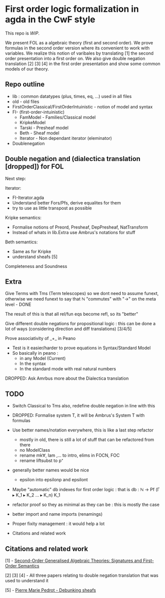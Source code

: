 # First order logic formalization in agda in the CwF style

This repo is *WIP*.

We present FOL as a algebraic theory (first and second order). We prove formulas in the second order version where its convenient to work with variables. We realize this notion of varibales by translating [1] the second order presentation into a first order on. We also give double negation translation [2] [3] [4] in the first order presentation and show some common models of our theory.

## Repo outline

- lib : common datatypes (plus, times, eq, ...) used in all files
- old - old files
- FirstOrderClassical/FirstOrderIntuinistic - notion of model and syntax
- FI- (first-order-intuinistic)
  - FamModel - Families/Classical model
  - KripkeModel
  - Tarski - Presheaf model
  - Beth - Sheaf model
  - Iterator - Non dependant iterator (eleminator)
- Doublenegation

## Double negation and (dialectica translation [dropped]) for FOL

Next step:

Iterator:

- FI-Iterator.agda
- Understand better Fors/Pfs, derive equalites for them
- try to use as little transpost as possible

Kripke semantics:

- Formalise notions of Preord, Presheaf, DepPresheaf, NatTransform
- Instead of whats in lib.Extra use Ambrus's notations for stuff

Beth semantics:

- Same as for Kripke
- understand sheafs [5]

Completeness and Soundness

## Extra

Give Terms with Tms (Term telescopes) so we dont need to assume funext, otherwise we need funext to say that ℕ "commutes" with "->" on the meta level - DONE

The result of this is that all rel/fun eqs become refl, so its "better"

Give different double negations for propositional logic : this can be done a lot of ways (considering direction and diff translations) [3/4/5]

Prove associativity of \_+\_ in Peano

- Test is it easier/harder to prove equations in Syntax/Standard Model
- So basically in peano :
  - in any Model (Current)
  - In the syntax
  - In the standard mode with real natural numbers

DROPPED: Ask Amrbus more about the Dialectica translation

## TODO

- Switch Classical to Tms also, redefine double negation in line with this

- DROPPED: Formalise system T, it will be Ambrus's System T with formulas
- Use better names/notation everywhere, this is like a last step refactor
  - mostly in old, there is still a lot of stuff that can be refactored from there
  - no ModelClass
  - rename mk∀, lam ,... to intro, elims in FOCN, FOC
  - rename liftsubst to p⁺
- generally better names would be nice
  - epsilon into epsilonp and epsilont
- Maybe "automatic" db indexes for first order logic : that is db : ℕ -> Pf (Γ ▸ K_1 ▸ K_2 ... ▸ K_n) K_1
- refactor proof so they as minimal as they can be : this is mostly the case
- better import and name imports (renamings)
- Proper fixity management : it would help a lot
- Citations and related work

## Citations and related work

[1] - [Second-Order Generalised Algebraic Theories: Signatures and First-Order Semantics](https://drops.dagstuhl.de/storage/00lipics/lipics-vol299-fscd2024/LIPIcs.FSCD.2024.10/LIPIcs.FSCD.2024.10.pdf)

[2] [3] [4] - All three papers relating to double negation translation that was used to understand it

[5] - [Pierre Marie Pedrot - Debunking sheafs](https://www.xn--pdrot-bsa.fr/drafts/sheaftt.pdf)
